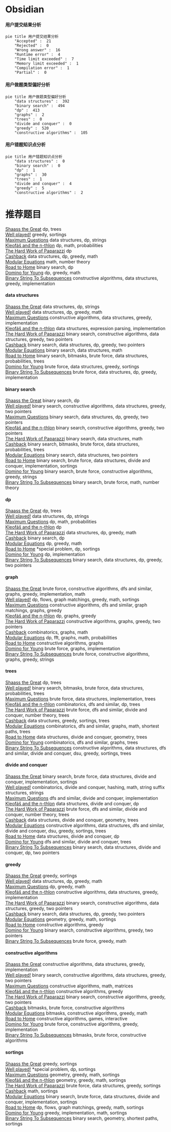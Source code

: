 # Obsidian
<!-- tabs:start -->
#### **用户提交结果分析**

```mermaid
pie title 用户提交结果分析
    "Accepted" :  21
    "Rejected" :  0
    "Wrong answer" :  16
    "Runtime error" :  4
    "Time limit exceeded" :  7
    "Memory limit exceeded" :  1
    "Compilation error" :  1
    "Partial" :  0
```
#### **用户做题类型偏好分析**

```mermaid
pie title 用户做题类型偏好分析
    "data structures" :  392
    "binary search" :  494
    "dp" :  413
    "graphs" :  2
    "trees" :  0
    "divide and conquer" :  0
    "greedy" :  520
    "constructive algorithms" :  105
```
#### **用户错题知识点分析**

```mermaid
pie title 用户错题知识点分析
    "data structures" :  0
    "binary search" :  0
    "dp" :  1
    "graphs" :  30
    "trees" :  1
    "divide and conquer" :  4
    "greedy" :  5
    "constructive algorithms" :  2
```
<!-- tabs:end -->
# 推荐题目
[Shaass the Great](http://codeforces.com/problemset/problem/294/E)		dp,
                        trees		  
[Well played!](http://codeforces.com/problemset/problem/976/E)		greedy,
                        sortings		  
[Maximum Questions](http://codeforces.com/problemset/problem/900/E)		data structures,
                        dp,
                        strings		  
[Kleofáš and the n-thlon](http://codeforces.com/problemset/problem/601/C)		dp,
                        math,
                        probabilities		  
[The Hard Work of Paparazzi](http://codeforces.com/problemset/problem/1427/C)		dp		  
[Cashback](http://codeforces.com/problemset/problem/940/E)		data structures,
                        dp,
                        greedy,
                        math		  
[Modular Equations](http://codeforces.com/problemset/problem/495/B)		math,
                        number theory		  
[Road to Home](http://codeforces.com/problemset/problem/721/E)		binary search,
                        dp		  
[Domino for Young](https://codeforces.com/contest/1269/problem/D)		dp,
                        greedy,
                        math		  
[Binary String To Subsequences](http://codeforces.com/problemset/problem/1399/D)		constructive algorithms,
                        data structures,
                        greedy,
                        implementation		  
<!-- tabs:start -->
#### **data structures**
[Shaass the Great](http://codeforces.com/problemset/problem/900/E)		data structures,
                        dp,
                        strings		  
[Well played!](http://codeforces.com/problemset/problem/940/E)		data structures,
                        dp,
                        greedy,
                        math		  
[Maximum Questions](http://codeforces.com/problemset/problem/1399/D)		constructive algorithms,
                        data structures,
                        greedy,
                        implementation		  
[Kleofáš and the n-thlon](http://codeforces.com/problemset/problem/1175/B)		data structures,
                        expression parsing,
                        implementation		  
[The Hard Work of Paparazzi](http://codeforces.com/problemset/problem/1404/C)		binary search,
                        constructive algorithms,
                        data structures,
                        greedy,
                        two pointers		  
[Cashback](http://codeforces.com/problemset/problem/1492/C)		binary search,
                        data structures,
                        dp,
                        greedy,
                        two pointers		  
[Modular Equations](http://codeforces.com/problemset/problem/1490/G)		binary search,
                        data structures,
                        math		  
[Road to Home](http://codeforces.com/problemset/problem/1479/D)		binary search,
                        bitmasks,
                        brute force,
                        data structures,
                        probabilities,
                        trees		  
[Domino for Young](http://codeforces.com/problemset/problem/1497/A)		brute force,
                        data structures,
                        greedy,
                        sortings		  
[Binary String To Subsequences](http://codeforces.com/problemset/problem/1491/C)		brute force,
                        data structures,
                        dp,
                        greedy,
                        implementation		  
#### **binary search**
[Shaass the Great](http://codeforces.com/problemset/problem/721/E)		binary search,
                        dp		  
[Well played!](http://codeforces.com/problemset/problem/1404/C)		binary search,
                        constructive algorithms,
                        data structures,
                        greedy,
                        two pointers		  
[Maximum Questions](http://codeforces.com/problemset/problem/1492/C)		binary search,
                        data structures,
                        dp,
                        greedy,
                        two pointers		  
[Kleofáš and the n-thlon](http://codeforces.com/problemset/problem/1463/D)		binary search,
                        constructive algorithms,
                        greedy,
                        two pointers		  
[The Hard Work of Paparazzi](http://codeforces.com/problemset/problem/1490/G)		binary search,
                        data structures,
                        math		  
[Cashback](http://codeforces.com/problemset/problem/1479/D)		binary search,
                        bitmasks,
                        brute force,
                        data structures,
                        probabilities,
                        trees		  
[Modular Equations](http://codeforces.com/problemset/problem/1436/E)		binary search,
                        data structures,
                        two pointers		  
[Road to Home](http://codeforces.com/problemset/problem/1461/D)		binary search,
                        brute force,
                        data structures,
                        divide and conquer,
                        implementation,
                        sortings		  
[Domino for Young](http://codeforces.com/problemset/problem/1493/C)		binary search,
                        brute force,
                        constructive algorithms,
                        greedy,
                        strings		  
[Binary String To Subsequences](http://codeforces.com/problemset/problem/1487/D)		binary search,
                        brute force,
                        math,
                        number theory		  
#### **dp**
[Shaass the Great](http://codeforces.com/problemset/problem/294/E)		dp,
                        trees		  
[Well played!](http://codeforces.com/problemset/problem/900/E)		data structures,
                        dp,
                        strings		  
[Maximum Questions](http://codeforces.com/problemset/problem/601/C)		dp,
                        math,
                        probabilities		  
[Kleofáš and the n-thlon](http://codeforces.com/problemset/problem/1427/C)		dp		  
[The Hard Work of Paparazzi](http://codeforces.com/problemset/problem/940/E)		data structures,
                        dp,
                        greedy,
                        math		  
[Cashback](http://codeforces.com/problemset/problem/721/E)		binary search,
                        dp		  
[Modular Equations](https://codeforces.com/contest/1269/problem/D)		dp,
                        greedy,
                        math		  
[Road to Home](http://codeforces.com/problemset/problem/158/E)		*special problem,
                        dp,
                        sortings		  
[Domino for Young](http://codeforces.com/problemset/problem/507/D)		dp,
                        implementation		  
[Binary String To Subsequences](http://codeforces.com/problemset/problem/1492/C)		binary search,
                        data structures,
                        dp,
                        greedy,
                        two pointers		  
#### **graph**
[Shaass the Great](http://codeforces.com/problemset/problem/1487/C)		brute force,
                        constructive algorithms,
                        dfs and similar,
                        graphs,
                        greedy,
                        implementation,
                        math		  
[Well played!](http://codeforces.com/problemset/problem/1437/C)		dp,
                        flows,
                        graph matchings,
                        greedy,
                        math,
                        sortings		  
[Maximum Questions](http://codeforces.com/problemset/problem/1470/D)		constructive algorithms,
                        dfs and similar,
                        graph matchings,
                        graphs,
                        greedy		  
[Kleofáš and the n-thlon](http://codeforces.com/problemset/problem/1476/C)		dp,
                        graphs,
                        greedy		  
[The Hard Work of Paparazzi](http://codeforces.com/problemset/problem/1304/D)		constructive algorithms,
                        graphs,
                        greedy,
                        two pointers		  
[Cashback](http://codeforces.com/problemset/problem/1475/C)		combinatorics,
                        graphs,
                        math		  
[Modular Equations](http://codeforces.com/problemset/problem/553/E)		dp,
                        fft,
                        graphs,
                        math,
                        probabilities		  
[Road to Home](http://codeforces.com/problemset/problem/1495/C)		constructive algorithms,
                        graphs		  
[Domino for Young](http://codeforces.com/problemset/problem/1510/K)		brute force,
                        graphs,
                        implementation		  
[Binary String To Subsequences](http://codeforces.com/problemset/problem/1511/D)		brute force,
                        constructive algorithms,
                        graphs,
                        greedy,
                        strings		  
#### **trees**
[Shaass the Great](http://codeforces.com/problemset/problem/294/E)		dp,
                        trees		  
[Well played!](http://codeforces.com/problemset/problem/1479/D)		binary search,
                        bitmasks,
                        brute force,
                        data structures,
                        probabilities,
                        trees		  
[Maximum Questions](http://codeforces.com/problemset/problem/1511/C)		brute force,
                        data structures,
                        implementation,
                        trees		  
[Kleofáš and the n-thlon](http://codeforces.com/problemset/problem/1499/F)		combinatorics,
                        dfs and similar,
                        dp,
                        trees		  
[The Hard Work of Paparazzi](http://codeforces.com/problemset/problem/1491/E)		brute force,
                        dfs and similar,
                        divide and conquer,
                        number theory,
                        trees		  
[Cashback](http://codeforces.com/problemset/problem/1466/D)		data structures,
                        greedy,
                        sortings,
                        trees		  
[Modular Equations](http://codeforces.com/problemset/problem/1495/D)		combinatorics,
                        dfs and similar,
                        graphs,
                        math,
                        shortest paths,
                        trees		  
[Road to Home](http://codeforces.com/problemset/problem/1303/G)		data structures,
                        divide and conquer,
                        geometry,
                        trees		  
[Domino for Young](http://codeforces.com/problemset/problem/1454/E)		combinatorics,
                        dfs and similar,
                        graphs,
                        trees		  
[Binary String To Subsequences](http://codeforces.com/problemset/problem/1494/D)		constructive algorithms,
                        data structures,
                        dfs and similar,
                        divide and conquer,
                        dsu,
                        greedy,
                        sortings,
                        trees		  
#### **divide and conquer**
[Shaass the Great](http://codeforces.com/problemset/problem/1461/D)		binary search,
                        brute force,
                        data structures,
                        divide and conquer,
                        implementation,
                        sortings		  
[Well played!](http://codeforces.com/problemset/problem/1466/G)		combinatorics,
                        divide and conquer,
                        hashing,
                        math,
                        string suffix structures,
                        strings		  
[Maximum Questions](http://codeforces.com/problemset/problem/1490/D)		dfs and similar,
                        divide and conquer,
                        implementation		  
[Kleofáš and the n-thlon](https://codeforces.com/contest/1483/problem/C)		data structures,
                        divide and conquer,
                        dp		  
[The Hard Work of Paparazzi](http://codeforces.com/problemset/problem/1491/E)		brute force,
                        dfs and similar,
                        divide and conquer,
                        number theory,
                        trees		  
[Cashback](http://codeforces.com/problemset/problem/1303/G)		data structures,
                        divide and conquer,
                        geometry,
                        trees		  
[Modular Equations](http://codeforces.com/problemset/problem/1494/D)		constructive algorithms,
                        data structures,
                        dfs and similar,
                        divide and conquer,
                        dsu,
                        greedy,
                        sortings,
                        trees		  
[Road to Home](http://codeforces.com/problemset/problem/1482/E)		data structures,
                        divide and conquer,
                        dp		  
[Domino for Young](http://codeforces.com/problemset/problem/566/C)		dfs and similar,
                        divide and conquer,
                        trees		  
[Binary String To Subsequences](http://codeforces.com/problemset/problem/1428/F)		binary search,
                        data structures,
                        divide and conquer,
                        dp,
                        two pointers		  
#### **greedy**
[Shaass the Great](http://codeforces.com/problemset/problem/976/E)		greedy,
                        sortings		  
[Well played!](http://codeforces.com/problemset/problem/940/E)		data structures,
                        dp,
                        greedy,
                        math		  
[Maximum Questions](https://codeforces.com/contest/1269/problem/D)		dp,
                        greedy,
                        math		  
[Kleofáš and the n-thlon](http://codeforces.com/problemset/problem/1399/D)		constructive algorithms,
                        data structures,
                        greedy,
                        implementation		  
[The Hard Work of Paparazzi](http://codeforces.com/problemset/problem/1404/C)		binary search,
                        constructive algorithms,
                        data structures,
                        greedy,
                        two pointers		  
[Cashback](http://codeforces.com/problemset/problem/1492/C)		binary search,
                        data structures,
                        dp,
                        greedy,
                        two pointers		  
[Modular Equations](https://codeforces.com/contest/1496/problem/C)		geometry,
                        greedy,
                        math,
                        sortings		  
[Road to Home](http://codeforces.com/problemset/problem/1493/A)		constructive algorithms,
                        greedy		  
[Domino for Young](http://codeforces.com/problemset/problem/1463/D)		binary search,
                        constructive algorithms,
                        greedy,
                        two pointers		  
[Binary String To Subsequences](http://codeforces.com/problemset/problem/1462/C)		brute force,
                        greedy,
                        math		  
#### **constructive algorithms**
[Shaass the Great](http://codeforces.com/problemset/problem/1399/D)		constructive algorithms,
                        data structures,
                        greedy,
                        implementation		  
[Well played!](http://codeforces.com/problemset/problem/1404/C)		binary search,
                        constructive algorithms,
                        data structures,
                        greedy,
                        two pointers		  
[Maximum Questions](http://codeforces.com/problemset/problem/472/F)		constructive algorithms,
                        math,
                        matrices		  
[Kleofáš and the n-thlon](http://codeforces.com/problemset/problem/1493/A)		constructive algorithms,
                        greedy		  
[The Hard Work of Paparazzi](http://codeforces.com/problemset/problem/1463/D)		binary search,
                        constructive algorithms,
                        greedy,
                        two pointers		  
[Cashback](https://codeforces.com/contest/1456/problem/B)		bitmasks,
                        brute force,
                        constructive algorithms		  
[Modular Equations](http://codeforces.com/problemset/problem/1492/D)		bitmasks,
                        constructive algorithms,
                        greedy,
                        math		  
[Road to Home](https://codeforces.com/contest/1504/problem/D)		constructive algorithms,
                        games,
                        interactive		  
[Domino for Young](https://codeforces.com/contest/1483/problem/A)		brute force,
                        constructive algorithms,
                        greedy,
                        implementation		  
[Binary String To Subsequences](https://codeforces.com/contest/1457/problem/D)		bitmasks,
                        brute force,
                        constructive algorithms		  
#### **sortings**
[Shaass the Great](http://codeforces.com/problemset/problem/976/E)		greedy,
                        sortings		  
[Well played!](http://codeforces.com/problemset/problem/158/E)		*special problem,
                        dp,
                        sortings		  
[Maximum Questions](https://codeforces.com/contest/1496/problem/C)		geometry,
                        greedy,
                        math,
                        sortings		  
[Kleofáš and the n-thlon](http://codeforces.com/problemset/problem/1495/A)		geometry,
                        greedy,
                        math,
                        sortings		  
[The Hard Work of Paparazzi](http://codeforces.com/problemset/problem/1497/A)		brute force,
                        data structures,
                        greedy,
                        sortings		  
[Cashback](http://codeforces.com/problemset/problem/1427/A)		math,
                        sortings		  
[Modular Equations](http://codeforces.com/problemset/problem/1461/D)		binary search,
                        brute force,
                        data structures,
                        divide and conquer,
                        implementation,
                        sortings		  
[Road to Home](http://codeforces.com/problemset/problem/1437/C)		dp,
                        flows,
                        graph matchings,
                        greedy,
                        math,
                        sortings		  
[Domino for Young](http://codeforces.com/problemset/problem/1473/A)		greedy,
                        implementation,
                        math,
                        sortings		  
[Binary String To Subsequences](http://codeforces.com/problemset/problem/1486/B)		binary search,
                        geometry,
                        shortest paths,
                        sortings		  
<!-- tabs:end -->
